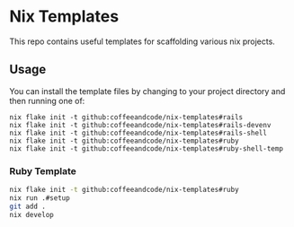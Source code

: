 # Nix Templates

This repo contains useful templates for scaffolding various nix projects.

## Usage

You can install the template files by changing to your project
directory and then running one of:

```
nix flake init -t github:coffeeandcode/nix-templates#rails
nix flake init -t github:coffeeandcode/nix-templates#rails-devenv
nix flake init -t github:coffeeandcode/nix-templates#rails-shell
nix flake init -t github:coffeeandcode/nix-templates#ruby
nix flake init -t github:coffeeandcode/nix-templates#ruby-shell-temp
```

### Ruby Template

```sh
nix flake init -t github:coffeeandcode/nix-templates#ruby
nix run .#setup
git add .
nix develop
```
